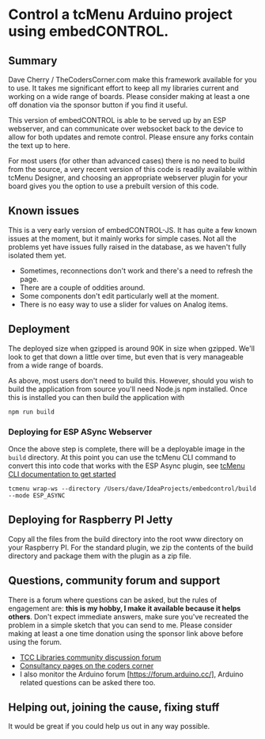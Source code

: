 # Control a tcMenu Arduino project using embedCONTROL.

## Summary

Dave Cherry / TheCodersCorner.com make this framework available for you to use. It takes me significant effort to keep all my libraries current and working on a wide range of boards. Please consider making at least a one off donation via the sponsor button if you find it useful.

This version of embedCONTROL is able to be served up by an ESP webserver, and can communicate over websocket back to the device to allow for both updates and remote control. Please ensure any forks contain the text up to here.

For most users (for other than advanced cases) there is no need to build from the source, a very recent version of this code is readily available within tcMenu Designer, and choosing an appropriate webserver plugin for your board gives you the option to use a prebuilt version of this code.

## Known issues

This is a very early version of embedCONTROL-JS. It has quite a few known issues at the moment, but it mainly works for simple cases. Not all the problems yet have issues fully raised in the database, as we haven't fully isolated them yet. 

* Sometimes, reconnections don't work and there's a need to refresh the page.
* There are a couple of oddities around.
* Some components don't edit particularly well at the moment.
* There is no easy way to use a slider for values on Analog items. 

## Deployment

The deployed size when gzipped is around 90K in size when gzipped. We'll look to get that down a little over time, but even that is very manageable from a wide range of boards.

As above, most users don't need to build this. However, should you wish to build the application from source you'll need Node.js npm installed. Once this is installed you can then build the application with

    npm run build

### Deploying for ESP ASync Webserver 

Once the above step is complete, there will be a deployable image in the `build` directory. At this point you can use the tcMenu CLI command to convert this into code that works with the ESP Async plugin, see [tcMenu CLI documentation to get started](https://www.thecoderscorner.com/products/arduino-libraries/tc-menu/tcmenu-cli-workflow/) 

    tcmenu wrap-ws --directory /Users/dave/IdeaProjects/embedcontrol/build --mode ESP_ASYNC

## Deploying for Raspberry PI Jetty

Copy all the files from the build directory into the root www directory on your Raspberry PI. For the standard plugin, we zip the contents of the build directory and package them with the plugin as a zip file. 

## Questions, community forum and support

There is a forum where questions can be asked, but the rules of engagement are: **this is my hobby, I make it available because it helps others**. Don't expect immediate answers, make sure you've recreated the problem in a simple sketch that you can send to me. Please consider making at least a one time donation using the sponsor link above before using the forum.

* [TCC Libraries community discussion forum](https://www.thecoderscorner.com/jforum/)
* [Consultancy pages on the coders corner](https://www.thecoderscorner.com/support-services/consultancy/)
* I also monitor the Arduino forum [https://forum.arduino.cc/], Arduino related questions can be asked there too.

## Helping out, joining the cause, fixing stuff

It would be great if you could help us out in any way possible.  